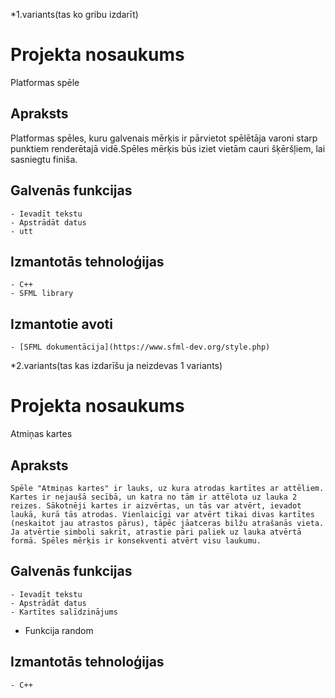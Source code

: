 *1.variants(tas ko gribu izdarīt)

# Projekta nosaukums
Platformas spēle
## Apraksts
Platformas spēles, kuru galvenais mērķis ir pārvietot spēlētāja varoni starp punktiem renderētajā vidē.Spēles mērķis būs iziet vietām cauri šķēršļiem, lai sasniegtu finiša.
## Galvenās funkcijas
	- Ievadīt tekstu
	- Apstrādāt datus
	- utt
## Izmantotās tehnoloģijas
	- C++
	- SFML library
## Izmantotie avoti
	- [SFML dokumentācija](https://www.sfml-dev.org/style.php)


*2.variants(tas kas izdarīšu ja neizdevas 1 variants)

# Projekta nosaukums
Atmiņas kartes
## Apraksts
	Spēle "Atmiņas kartes" ir lauks, uz kura atrodas kartītes ar attēliem. Kartes ir nejaušā secībā, un katra no tām ir attēlota uz lauka 2 reizes. Sākotnēji kartes ir aizvērtas, un tās var atvērt, ievadot laukā, kurā tās atrodas. Vienlaicīgi var atvērt tikai divas kartītes (neskaitot jau atrastos pārus), tāpēc jāatceras bilžu atrašanās vieta. Ja atvērtie simboli sakrīt, atrastie pāri paliek uz lauka atvērtā formā. Spēles mērķis ir konsekventi atvērt visu laukumu.
## Galvenās funkcijas
	- Ievadīt tekstu
	- Apstrādāt datus
	- Kartītes salīdzinājums
  - Funkcija random
## Izmantotās tehnoloģijas
	- C++
